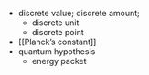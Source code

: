 - discrete value; discrete amount;
    - discrete unit
    - discrete point
- [[Planck’s constant]]
- quantum hypothesis
    - energy packet
